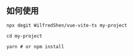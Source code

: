 ## 如何使用

```shell
npx degit WilfredShen/vue-vite-ts my-project

cd my-project

yarn # or npm install
```
